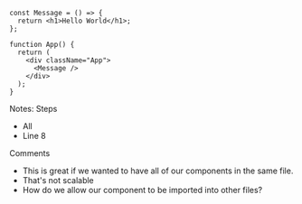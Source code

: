 ```tsx [|8]
const Message = () => {
  return <h1>Hello World</h1>;
};

function App() {
  return (
    <div className="App">
      <Message />
    </div>
  );
}
```
<!-- .element data-id="code-animation" data-trim data-line-numbers -->

Notes:
Steps
- All
- Line 8

Comments
- This is great if we wanted to have all of our components in the same file.
- That's not scalable
- How do we allow our component to be imported into other files?